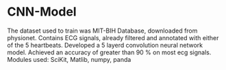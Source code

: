 # CNN-Model
The dataset used to train was MIT-BIH Database, downloaded from physionet. Contains ECG signals, already filtered and annotated with either of the 5 heartbeats.
Developed a 5 layerd convolution neural network model. Achieved an accuracy of greater than 90 % on most ecg signals.
Modules used:
  SciKit,
  Matlib,
  numpy,
  panda
